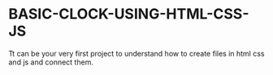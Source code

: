 # BASIC-CLOCK-USING-HTML-CSS-JS
Tt can be your very first project to understand how to create files in html css and js and connect them.
